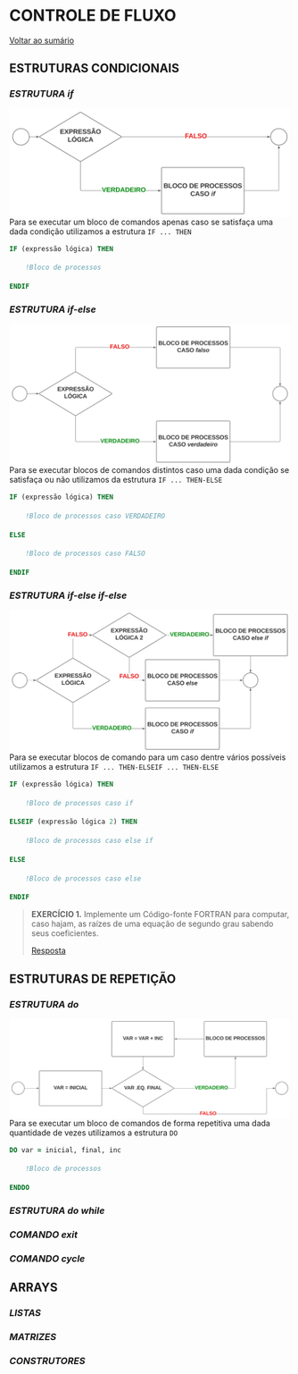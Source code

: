# **CONTROLE DE FLUXO**

[Voltar ao sumário](../../README.md)
## **ESTRUTURAS CONDICIONAIS**

### ***ESTRUTURA*** *if*

<div style = "display: flex-box;width: 300">
  <img style = "width: 550px; margin-right: 2.5rem;" align = "left" src="./images/Construto IF.svg">
</div>

Para se executar um bloco de comandos apenas caso se satisfaça uma dada condição utilizamos a estrutura `IF ... THEN`

```fortran
IF (expressão lógica) THEN

    !Bloco de processos

ENDIF
```

### ***ESTRUTURA*** *if-else*

<div style = "display: flex-box;width: 300">
  <img style = "width: 550px; margin-left: 2.5rem;" align = "right" src="./images/Construto IF-ELSE.svg">
</div>

Para se executar blocos de comandos distintos caso uma dada condição se satisfaça ou não utilizamos da estrutura `IF ... THEN-ELSE`

```fortran
IF (expressão lógica) THEN

    !Bloco de processos caso VERDADEIRO

ELSE

    !Bloco de processos caso FALSO

ENDIF
```

### ***ESTRUTURA*** *if-else if-else*

<div style = "display: flex-box;width: 300">
  <img style = "width: 550px; margin-right: 2.5rem;" align = "left" src="./images/Construto IF-ELSEIF-ELSE.svg">
</div>

Para se executar blocos de comando para um caso dentre vários possíveis utilizamos a estrutura `IF ... THEN-ELSEIF ... THEN-ELSE`

```fortran
IF (expressão lógica) THEN

    !Bloco de processos caso if

ELSEIF (expressão lógica 2) THEN

    !Bloco de processos caso else if

ELSE

    !Bloco de processos caso else

ENDIF
```

> **EXERCÍCIO 1.** Implemente um Código-fonte FORTRAN para computar, caso hajam, as raízes de uma equação de segundo grau sabendo seus coeficientes.
>
>[Resposta](./programas/equacao_2grau.f90)

## **ESTRUTURAS DE REPETIÇÃO**

### ***ESTRUTURA*** *do*

<div style = "display: flex-box;width: 300">
  <img style = "width: 550px; margin-left: 2.5rem;" align = "right" src="./images/Construto DO.svg">
</div>

Para se executar um bloco de comandos de forma repetitiva uma dada quantidade de vezes utilizamos a estrutura `DO`

```fortran
DO var = inicial, final, inc

    !Bloco de processos

ENDDO
```

### ***ESTRUTURA*** *do while*

### ***COMANDO*** *exit*

### ***COMANDO*** *cycle*

## **ARRAYS**

### ***LISTAS***

### ***MATRIZES***

### ***CONSTRUTORES***
